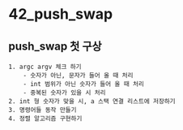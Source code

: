 # 42_push_swap

## push_swap 첫 구상
	1. argc argv 체크 하기
		- 숫자가 아닌, 문자가 들어 올 때 처리
		- int 범위가 아닌 숫자가 들어 올 때 처리
		- 중복된 숫자가 있을 시 처리
	2. int 형 숫자가 맞을 시, a 스택 연결 리스트에 저장하기
	3. 명령어들 동작 만들기 
	4. 정렬 알고리즘 구현하기 